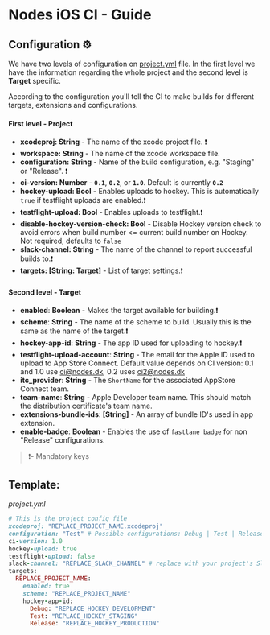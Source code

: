 # Nodes iOS CI - Guide

## Configuration ⚙️

We have two levels of configuration on [project.yml](./project.yml) file.
In the first level we have the information regarding the whole project and the second level is **Target** specific.

According to the configuration you'll tell the CI to make builds for different targets, extensions and configurations.

#### First level - Project

- **xcodeproj: String** - The name of the xcode project file. ❗️
- **workspace: String** - The name of the xcode workspace file.
- **configuration: String** - Name of the build configuration, e.g. "Staging" or "Release". ❗️
- **ci-version: Number** - **`0.1`**, **`0.2`**, or **`1.0`**. Default is currently **`0.2`**
- **hockey-upload: Bool** - Enables uploads to hockey. This is automatically `true` if testflight uploads are enabled.❗️
- **testflight-upload: Bool** - Enables uploads to testflight.❗️
- **disable-hockey-version-check: Bool** - Disable Hockey version check to avoid errors when build number <= current build number on Hockey. Not required, defaults to `false`
- **slack-channel: String** - The name of the channel to report successful builds to.❗️
- **targets: [String: Target]** - List of target settings.❗️


#### Second level - Target

- **enabled**: **Boolean** - Makes the target available for building.❗️
- **scheme**: **String** - The name of the scheme to build. Usually this is the same as the name of the target.❗️
- **hockey-app-id**: **String** - The app ID used for uploading to hockey.❗️
- **testflight-upload-account**: **String** - The email for the Apple ID used to upload to App Store Connect. Default value depends on CI version: 0.1 and 1.0 use ci@nodes.dk, 0.2 uses ci2@nodes.dk 
- **itc_provider**: **String** - The `ShortName` for the associated AppStore Connect team.
- **team-name**: **String** - Apple Developer team name. This should match the distribution certificate's team name.
- **extensions-bundle-ids**: **[String]** - An array of bundle ID's used in app extension.
- **enable-badge**: **Boolean** - Enables the use of `fastlane badge` for non "Release" configurations.

> ❗️- Mandatory keys

## Template:

*project.yml*

```ruby
# This is the project config file
xcodeproj: "REPLACE_PROJECT_NAME.xcodeproj"
configuration: "Test" # Possible configurations: Debug | Test | Release 
ci-version: 1.0
hockey-upload: true
testflight-upload: false
slack-channel: "REPLACE_SLACK_CHANNEL" # replace with your project's Slack Channel name
targets:
  REPLACE_PROJECT_NAME:
    enabled: true
    scheme: "REPLACE_PROJECT_NAME"
    hockey-app-id:
      Debug: "REPLACE_HOCKEY_DEVELOPMENT"
      Test: "REPLACE_HOCKEY_STAGING"
      Release: "REPLACE_HOCKEY_PRODUCTION"
   

```
